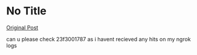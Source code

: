 # No Title

[Original Post](https://discourse.onlinedegree.iitm.ac.in/t/169029/394)

<p>can u please check 23f3001787 as i havent recieved any hits on my ngrok logs</p>
